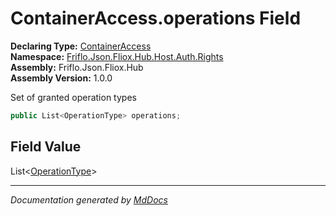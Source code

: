 ﻿<!--  
  <auto-generated>   
    The contents of this file were generated by a tool.  
    Changes to this file may be list if the file is regenerated  
  </auto-generated>   
-->

# ContainerAccess.operations Field

**Declaring Type:** [ContainerAccess](../index.md)  
**Namespace:** [Friflo.Json.Fliox.Hub.Host.Auth.Rights](../../index.md)  
**Assembly:** Friflo.Json.Fliox.Hub  
**Assembly Version:** 1.0.0

Set of granted operation types

```csharp
public List<OperationType> operations;
```

## Field Value

List\<[OperationType](../../OperationType/index.md)\>

___

*Documentation generated by [MdDocs](https://github.com/ap0llo/mddocs)*
